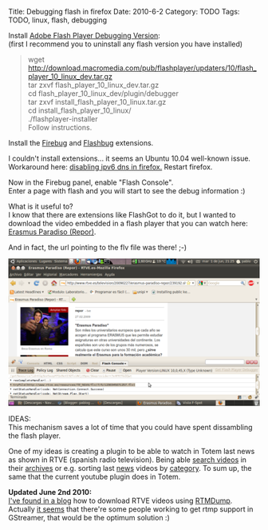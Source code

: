 Title: Debugging flash in firefox
Date: 2010-6-2
Category: TODO
Tags: TODO, linux, flash, debugging

Install [Adobe Flash Player Debugging Version](http://www.adobe.com/support/flashplayer/downloads.html):  
(first I recommend you to uninstall any flash version you have installed)

> wget http://download.macromedia.com/pub/flashplayer/updaters/10/flash_player_10_linux_dev.tar.gz  
> tar zxvf flash_player_10_linux_dev.tar.gz  
> cd flash_player_10_linux_dev/plugin/debugger  
> tar zxvf install_flash_player_10_linux.tar.gz  
> cd install_flash_player_10_linux/  
> ./flashplayer-installer  
> Follow instructions.

Install the [Firebug](https://addons.mozilla.org/firefox/addon/1843/) and [Flashbug](https://addons.mozilla.org/firefox/addon/14465/)
extensions.

I couldn't install extensions... it seems an Ubuntu 10.04 well-known issue. Workaround here: [disabling ipv6 dns in
firefox.](http://ubuntuforums.org/showthread.php?t=1476706) Restart firefox.

Now in the Firebug panel, enable "Flash Console".  
Enter a page with flash and you will start to see the debug information :)

What is it useful to?  
I know that there are extensions like FlashGot to do it, but I wanted to download the video embedded in a flash player that you can watch
here: [Erasmus Paradiso (Repor)](http://www.rtve.es/television/20090227/erasmus-paradiso-repor/239192.shtml).

And in fact, the url pointing to the flv file was there! ;-)

[![](/img/debug_flash.png)](/img/debug_flash.png)

IDEAS:  
This mechanism saves a lot of time that you could have spent dissambling the flash player.

One of my ideas is creating a plugin to be able to watch in Totem last news as shown in RTVE (spanish radio television). Being able [search
videos](http://www.rtve.es/buscador/GoogleServlet?q=sinde&modo=1&pagina=1) in their [archives](http://www.rtve.es/#mediateca-feat) or e.g.
sorting last [news](http://www.rtve.es/noticias/telediario-en-4/) videos by [category](http://www.rtve.es/television/eurovision/). To sum
up, the same that the current youtube plugin does in Totem.

**Updated June 2nd 2010:**  
[I've found in a blog](http://gargadon.teufansub.net/2010/03/baja-videos-de-tve-a-la-carta-con-rtmpdump/) how to download RTVE videos using
[RTMDump](http://rtmpdump.mplayerhq.hu/).  
Actually [it seems](https://bugzilla.gnome.org/show_bug.cgi?id=566604) that there're some people working to get rtmp support in GStreamer,
that would be the optimum solution :)
